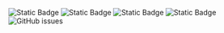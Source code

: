 ![Static Badge](https://img.shields.io/badge/blacklists-60-000000) ![Static Badge](https://img.shields.io/badge/blacklisted-2976191-cc0000) ![Static Badge](https://img.shields.io/badge/whitelisted-2242-00CC00) ![Static Badge](https://img.shields.io/badge/streaming_blacklist-28106-000000) ![GitHub issues](https://img.shields.io/github/issues/fabriziosalmi/blacklists)

